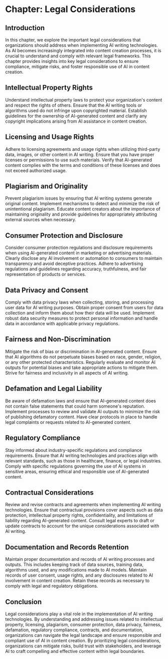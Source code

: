 Chapter: Legal Considerations
=============================

Introduction
------------

In this chapter, we explore the important legal considerations that organizations should address when implementing AI writing technologies. As AI becomes increasingly integrated into content creation processes, it is crucial to understand and comply with relevant legal frameworks. This chapter provides insights into key legal considerations to ensure compliance, mitigate risks, and foster responsible use of AI in content creation.

Intellectual Property Rights
----------------------------

Understand intellectual property laws to protect your organization's content and respect the rights of others. Ensure that the AI writing tools or algorithms used do not infringe upon copyrighted material. Establish guidelines for the ownership of AI-generated content and clarify any copyright implications arising from AI assistance in content creation.

Licensing and Usage Rights
--------------------------

Adhere to licensing agreements and usage rights when utilizing third-party data, images, or other content in AI writing. Ensure that you have proper licenses or permissions to use such materials. Verify that AI-generated content complies with the terms and conditions of these licenses and does not exceed authorized usage.

Plagiarism and Originality
--------------------------

Prevent plagiarism issues by ensuring that AI writing systems generate original content. Implement mechanisms to detect and minimize the risk of unintentional plagiarism. Educate content creators about the importance of maintaining originality and provide guidelines for appropriately attributing external sources when necessary.

Consumer Protection and Disclosure
----------------------------------

Consider consumer protection regulations and disclosure requirements when using AI-generated content in marketing or advertising materials. Clearly disclose any AI involvement or automation to consumers to maintain transparency and avoid deceptive practices. Adhere to advertising regulations and guidelines regarding accuracy, truthfulness, and fair representation of products or services.

Data Privacy and Consent
------------------------

Comply with data privacy laws when collecting, storing, and processing user data for AI writing purposes. Obtain proper consent from users for data collection and inform them about how their data will be used. Implement robust data security measures to protect personal information and handle data in accordance with applicable privacy regulations.

Fairness and Non-Discrimination
-------------------------------

Mitigate the risk of bias or discrimination in AI-generated content. Ensure that AI algorithms do not perpetuate biases based on race, gender, religion, or any other protected characteristics. Regularly evaluate and monitor AI outputs for potential biases and take appropriate actions to mitigate them. Strive for fairness and inclusivity in all aspects of AI writing.

Defamation and Legal Liability
------------------------------

Be aware of defamation laws and ensure that AI-generated content does not contain false statements that could harm someone's reputation. Implement processes to review and validate AI outputs to minimize the risk of publishing defamatory content. Have clear protocols in place to handle legal complaints or requests related to AI-generated content.

Regulatory Compliance
---------------------

Stay informed about industry-specific regulations and compliance requirements. Ensure that AI writing technologies and practices align with relevant standards, such as those in healthcare, finance, or legal industries. Comply with specific regulations governing the use of AI systems in sensitive areas, ensuring ethical and responsible use of AI-generated content.

Contractual Considerations
--------------------------

Review and revise contracts and agreements when implementing AI writing technologies. Ensure that contractual provisions cover aspects such as data protection, intellectual property rights, confidentiality, and limitations of liability regarding AI-generated content. Consult legal experts to draft or update contracts to account for the unique considerations associated with AI writing.

Documentation and Records Retention
-----------------------------------

Maintain proper documentation and records of AI writing processes and outputs. This includes keeping track of data sources, training data, algorithms used, and any modifications made to AI models. Maintain records of user consent, usage rights, and any disclosures related to AI involvement in content creation. Retain these records as necessary to comply with legal and regulatory obligations.

Conclusion
----------

Legal considerations play a vital role in the implementation of AI writing technologies. By understanding and addressing issues related to intellectual property, licensing, plagiarism, consumer protection, data privacy, fairness, defamation, regulatory compliance, contracts, and documentation, organizations can navigate the legal landscape and ensure responsible and compliant use of AI in content creation. By prioritizing legal considerations, organizations can mitigate risks, build trust with stakeholders, and leverage AI to craft compelling and effective content within legal boundaries.
